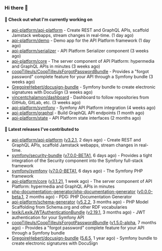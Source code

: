 ### Hi there 👋

#### 👷 Check out what I'm currently working on

- [api-platform/api-platform](https://github.com/api-platform/api-platform) - Create REST and GraphQL APIs, scaffold Jamstack webapps, stream changes in real-time. (1 day ago)
- [api-platform/demo](https://github.com/api-platform/demo) - Demo app for the API Platform framework (1 day ago)
- [api-platform/serializer](https://github.com/api-platform/serializer) - API Platform Serializer component (3 weeks ago)
- [api-platform/core](https://github.com/api-platform/core) - The server component of API Platform: hypermedia and GraphQL APIs in minutes (3 weeks ago)
- [coopTilleuls/CoopTilleulsForgotPasswordBundle](https://github.com/coopTilleuls/CoopTilleulsForgotPasswordBundle) - Provides a &#34;forgot password&#34; complete feature for your API through a Symfony bundle (3 weeks ago)
- [GregoireHebert/docusign-bundle](https://github.com/GregoireHebert/docusign-bundle) - Symfony bundle to create electronic signatures with DocuSign (3 weeks ago)
- [vincentchalamon/dashboard](https://github.com/vincentchalamon/dashboard) - Dashboard to follow repositories from GitHub, GitLab, etc. (3 weeks ago)
- [api-platform/symfony](https://github.com/api-platform/symfony) - Symfony API Platform integration (4 weeks ago)
- [api-platform/graphql](https://github.com/api-platform/graphql) - Build GraphQL API endpoints (1 month ago)
- [api-platform/state](https://github.com/api-platform/state) - API Platform state interfaces (2 months ago)

#### 🔭 Latest releases I've contributed to

- [api-platform/api-platform](https://github.com/api-platform/api-platform) ([v3.2.1](https://github.com/api-platform/api-platform/releases/tag/v3.2.1), 2 days ago) - Create REST and GraphQL APIs, scaffold Jamstack webapps, stream changes in real-time.
- [symfony/security-bundle](https://github.com/symfony/security-bundle) ([v7.0.0-BETA1](https://github.com/symfony/security-bundle/releases/tag/v7.0.0-BETA1), 6 days ago) - Provides a tight integration of the Security component into the Symfony full-stack framework
- [symfony/symfony](https://github.com/symfony/symfony) ([v7.0.0-BETA1](https://github.com/symfony/symfony/releases/tag/v7.0.0-BETA1), 6 days ago) - The Symfony PHP framework
- [api-platform/core](https://github.com/api-platform/core) ([v3.1.21](https://github.com/api-platform/core/releases/tag/v3.1.21), 1 week ago) - The server component of API Platform: hypermedia and GraphQL APIs in minutes
- [php-documentation-generator/php-documentation-generator](https://github.com/php-documentation-generator/php-documentation-generator) ([v0.0.0-beta.1](https://github.com/php-documentation-generator/php-documentation-generator/releases/tag/v0.0.0-beta.1), 2 months ago) - PDG: PHP Documentation Generator
- [api-platform/schema-generator](https://github.com/api-platform/schema-generator) ([v5.2.2](https://github.com/api-platform/schema-generator/releases/tag/v5.2.2), 3 months ago) - PHP Model Scaffolding from Schema.org and other RDF vocabularies
- [lexik/LexikJWTAuthenticationBundle](https://github.com/lexik/LexikJWTAuthenticationBundle) ([v2.19.1](https://github.com/lexik/LexikJWTAuthenticationBundle/releases/tag/v2.19.1), 3 months ago) - JWT authentication for your Symfony API
- [coopTilleuls/CoopTilleulsForgotPasswordBundle](https://github.com/coopTilleuls/CoopTilleulsForgotPasswordBundle) ([v1.5.0-alpha](https://github.com/coopTilleuls/CoopTilleulsForgotPasswordBundle/releases/tag/v1.5.0-alpha), 7 months ago) - Provides a &#34;forgot password&#34; complete feature for your API through a Symfony bundle
- [GregoireHebert/docusign-bundle](https://github.com/GregoireHebert/docusign-bundle) ([5.6.5](https://github.com/GregoireHebert/docusign-bundle/releases/tag/5.6.5), 1 year ago) - Symfony bundle to create electronic signatures with DocuSign

